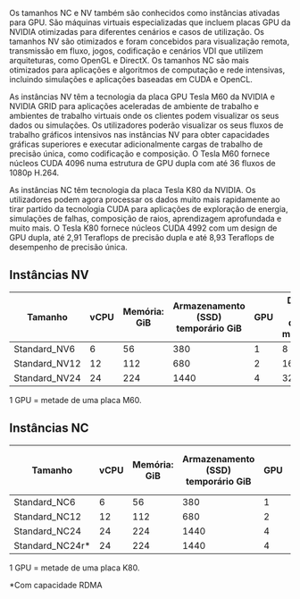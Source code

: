 
Os tamanhos NC e NV também são conhecidos como instâncias ativadas para GPU. São máquinas virtuais especializadas que incluem placas GPU da NVIDIA otimizadas para diferentes cenários e casos de utilização. Os tamanhos NV são otimizados e foram concebidos para visualização remota, transmissão em fluxo, jogos, codificação e cenários VDI que utilizem arquiteturas, como OpenGL e DirectX. Os tamanhos NC são mais otimizados para aplicações e algoritmos de computação e rede intensivas, incluindo simulações e aplicações baseadas em CUDA e OpenCL. 


As instâncias NV têm a tecnologia da placa GPU Tesla M60 da NVIDIA e NVIDIA GRID para aplicações aceleradas de ambiente de trabalho e ambientes de trabalho virtuais onde os clientes podem visualizar os seus dados ou simulações. Os utilizadores poderão visualizar os seus fluxos de trabalho gráficos intensivos nas instâncias NV para obter capacidades gráficas superiores e executar adicionalmente cargas de trabalho de precisão única, como codificação e composição. O Tesla M60 fornece núcleos CUDA 4096 numa estrutura de GPU dupla com até 36 fluxos de 1080p H.264. 

As instâncias NC têm tecnologia da placa Tesla K80 da NVIDIA. Os utilizadores podem agora processar os dados muito mais rapidamente ao tirar partido da tecnologia CUDA para aplicações de exploração de energia, simulações de falhas, composição de raios, aprendizagem aprofundada e muito mais. O Tesla K80 fornece núcleos CUDA 4992 com um design de GPU dupla, até 2,91 Teraflops de precisão dupla e até 8,93 Teraflops de desempenho de precisão única.

## <a name="nv-instances"></a>Instâncias NV

| Tamanho | vCPU | Memória: GiB | Armazenamento (SSD) temporário GiB | GPU | Discos de dados máximos |
| --- | --- | --- | --- | --- | --- |
| Standard_NV6 |6 |56 |380 | 1 | 8 |
| Standard_NV12 |12 |112 |680 | 2 | 16 |
| Standard_NV24 |24 |224 |1440 | 4 | 32 |

1 GPU = metade de uma placa M60.

## <a name="nc-instances"></a>Instâncias NC

| Tamanho | vCPU | Memória: GiB | Armazenamento (SSD) temporário GiB | GPU | Discos de dados máximos |
| --- | --- | --- | --- | --- | --- |
| Standard_NC6 |6 |56 | 380 | 1 | 8 |
| Standard_NC12 |12 |112 | 680 | 2 | 16 |
| Standard_NC24 |24 |224 | 1440 | 4 | 32 |
| Standard_NC24r* |24 |224 | 1440 | 4 | 32 |

1 GPU = metade de uma placa K80.

*Com capacidade RDMA


